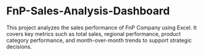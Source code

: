 # FnP-Sales-Analysis-Dashboard
This project analyzes the sales performance of FnP Company using Excel. It covers key metrics such as total sales, regional performance, product category performance, and month-over-month trends to support strategic decisions.
